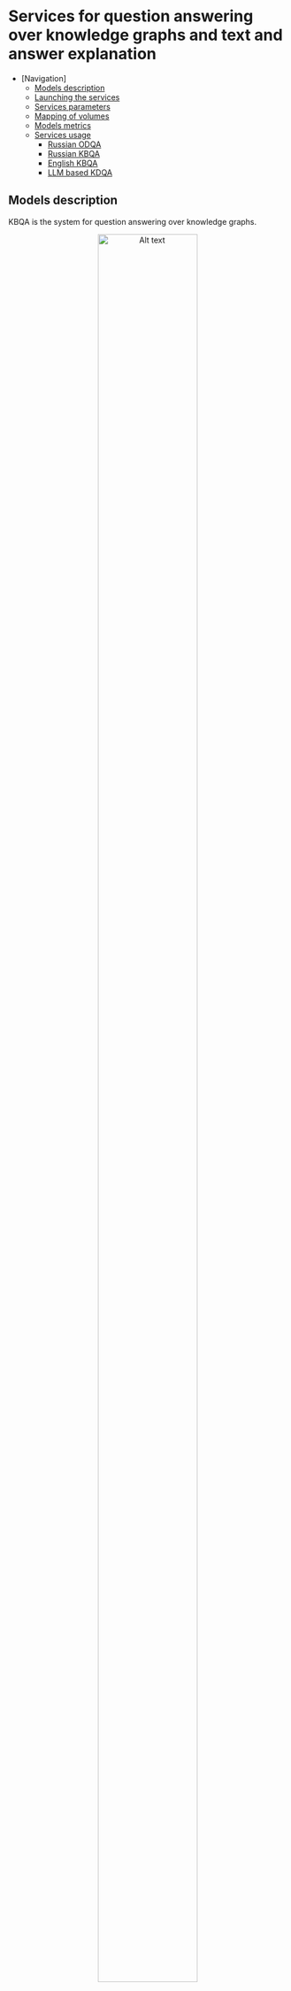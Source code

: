 # Services for question answering over knowledge graphs and text and answer explanation

<!-- TOC -->

- [Navigation]
    - [Models description](#model_description)
    - [Launching the services](#lauch_services)
    - [Services parameters](#parameters)
    - [Mapping of volumes](#volumes)
    - [Models metrics](#metrics)
    - [Services usage](#usage)
        - [Russian ODQA](#text_russian)
        - [Russian KBQA](#kbqa_russian)
        - [English KBQA](#kbqa_english)
        - [LLM based KDQA](#llms_generation)

<!-- /TOC -->


<a name="model_description">Models description</a>
------------------

KBQA is the system for question answering over knowledge graphs.

<p align="center">
<img
  src="img/kbqa.png"
  alt="Alt text"
  height="90%"
  width="90%"
  title="System for question answering over knowledge graphs"
  style="display: inline-block; margin: 0 auto; max-width: 200px">
</p>

The system outputs the answer and answer explanation (triplets which connect the entities from the question and the answer entities).

Generative model based on JointGT approach generates answer explanation in the form of text from the triplets.

<p align="center">
<img
  src="img/kbqa_plus_jointgt.png"
  alt="Alt text"
  height="50%"
  width="50%"
  title="System for generation of answer explanation from the triplets"
  style="display: inline-block; margin: 0 auto; max-width: 200px">
</p>
 
The text-based generative model (T5) takes as input the question, the paragraph with the answer and generates detailed answer.

<p align="center">
<img
  src="img/t5_generation.png"
  alt="Alt text"
  height="60%"
  width="60%"
  title="T5 for generation of detailed answer"
  style="display: inline-block; margin: 0 auto; max-width: 200px">
</p>

Question Answering system takes as input the question, finds top N relevant paragraphs, re-ranks them with BERT-based model and outputs the short answer and the detailed answer (explanation of the short answer).

<p align="center">
<img
  src="img/text_qa_system.png"
  alt="Alt text"
  height="60%"
  width="60%"
  title="Question Answering system"
  style="display: inline-block; margin: 0 auto; max-width: 200px">
</p>


<a name="lauch_services">Launching the services</a>
----------------------

Lauch the service for text-based question answering and answer explanation:

```shell
docker-compose up --build retrieve text-based-generation
```
    
Lauch the service which performs question answering over knowledge graphs and outputs the answer explanation (triplets, containing the entities from the question and the answer entities):

```shell
docker-compose up --build kbqa
```

Launch the service that generated verbalized answers to the questions or generates text from triplets:

```shell
docker-compose up --build graph-based-generation
```

Launch the LLM based service that generated verbalized answers to the questions or generates text from triplets:

```shell
docker-compose up --build llm-based-generation
```



<a name="parameters">Services parameters</a>
-------------------

To choose the language of KBQA, you should change the line 58 in docker-compose.yml file: RU for Russian, EN for English.


<a name="volumes">Mapping of volumes</a>
------------------

In docker-compose.yml the default mapping of the volume with model checkpoints and databases in the following:

 ~/.deeppavlov:/root/.deeppavlov

You can change this mapping to your custom:

 <your_custom_local_directory>:/root/.deeppavlov



<a name="metrics">Models metrics</a>
--------------

Accuracy of Russian version of KBQA on RuBQ2.0 dataset:

**acc = 53.1.**

Accuracy of finding explanations for answers:

**acc = 29.3.**

SacreBLEU of T5 model which generates answer explanation from question on DSberQuAD dataset:

**SacreBLEU = 64.7.**

BLEU scores of JointGT model which generates answer explanation from triplets on subset of LC-QUAD dataset:

BLEU-1 | BLEU-2
--- | ---
66.5 | 52.4



<a name="usage">Services usage</a>
--------------

### <a name="text_russian">Generate detailed answer explanation from the question and paragraph:</a>

```python
import requests

res = requests.post("http://0.0.0.0:8006/generate",
                    json={"questions": ["Кто был первым человеком в космосе?"],
                          "paragraphs": [["12 апреля 1961 года Юрий Гагарин стал первым человеком в мировой истории, совершившим полёт в "
                                          "космическое пространство."]]}).json()
print(res)

res = requests.post("http://0.0.0.0:8006/generate",
                    json={"questions": ["Где живут кенгуру?"],
                          "paragraphs": [["Водятся кенгуру в Австралии, в Тасмании, на Новой Гвинее и на архипелаге Бисмарка. "
                                          "Завезены в Новую Зеландию. Большинство видов — наземные, обитают на равнинах, поросших густой "
                                          "высокой травой и кустарником."]]}).json()

res = requests.post("http://0.0.0.0:8006/generate",
                    json={"questions": ["Какое самое глубокое озеро в мире?"],
                          "paragraphs": [["Байкал — озеро тектонического происхождения в южной части Восточной Сибири, самое глубокое "
                                          "озеро на планете, крупнейший природный резервуар пресной воды и самое большое по площади "
                                          "пресноводное озеро на континенте."]]}).json()
```

#### The script with these examples can be found in ./text_based_generation/examples.py

Example of the output:
```json
    [{"long_explanation": "Байкал - это самое глубокое озеро в мире."}]
```

### Find the answer, the answer paragraph, and generate answer explanation:

```python
import requests

res = requests.post(
    "http://0.0.0.0:8006/ans_expl",
    json={"questions": ["Кто был первым человеком в космосе?"]}
).json()

print(res)

res = requests.post(
    "http://0.0.0.0:8006/ans_expl",
    json={"questions": ["Где живут кенгуру?"]}
).json()

res = requests.post(
    "http://0.0.0.0:8006/ans_expl",
    json={"questions": ["Какое самое глубокое озеро в мире?"]}
).json()
```

#### The script with these examples can be found in ./text_based_generation/examples.py

Example of the output:

```json
    [{
       "answer": "Байка́л",
       "answer_place": 0,
       "answer_score": 1.0,
       "long_explanation": "Байка́л - это самое глубокое озеро в мире."
     }
    ]
```

### Get metrics of text-based answer explanation model:

```python
import requests

res = requests.post("http://0.0.0.0:8006/get_metrics_expl", json={"num_samples": 100}).json()
print(res)
```

### Get metrics of text-based question answering and subsequent answer explanation model:

```python
import requests

res = requests.post("http://0.0.0.0:8006/get_metrics_ans_expl", json={"num_samples": 100}).json()
print(res)
```



### Answer the question over knowledge graph and get an explanation of the answer (triplets from the KG which connect the entities from the question and answer entities)

#### <a name="kbqa_russian">Russian version of Knowledge Base Question Answering</a>

```python
import requests

res = requests.post(
    "http://0.0.0.0:8008/respond",
    json={"questions": ["Какой документ, подписанный 7 февраля 1992 года, положил начало Европейскому Союзу?"]}
).json()

print(res)

res = requests.post(
    "http://0.0.0.0:8008/respond",
    json={"questions": ["Какая столица России?"]}
).json()

res = requests.post(
    "http://0.0.0.0:8008/respond",
    json={"questions": ['Кто сыграл Бормана в народном телесериале "Семнадцать мгновений весны"?']}
).json()

res = requests.post(
    "http://0.0.0.0:8008/respond",
    json={"questions": ["Кто режиссер фильма Властелин колец: Две крепости?"]}
).json()

res = requests.post(
    "http://0.0.0.0:8008/respond",
    json={"questions": ['Какой футболист в 2004 году получил "Золотой мяч"?']}
).json()
```

#### <a name="kbqa_english">English version of Knowledge Base Question Answering</a>

```python
import requests

res = requests.post(
    "http://0.0.0.0:8008/respond",
    json={"questions": ["Who directed Forrest Gump?"]}
).json()

print(res)

res = requests.post(
    "http://0.0.0.0:8008/respond",
    json={"questions": ["When did Jean-Paul Sartre move to Le Havre?"]}
).json()

res = requests.post(
    "http://0.0.0.0:8008/respond",
    json={"questions": ["What is the capital of Belarus?"]}
).json()

res = requests.post(
    "http://0.0.0.0:8008/respond",
    json={"questions": ["What team did Lionel Messi play for in 2004?"]}
).json()

res = requests.post(
    "http://0.0.0.0:8008/respond",
    json={"questions": ["Who is the painter of Mona Lisa?"]}
).json()

res = requests.post(
    "http://0.0.0.0:8008/respond",
    json={"questions": ["What position was held by Harry S. Truman on 1/3/1935?"]}
).json()

```

#### The scripts with these examples can be found in ./kbqa/examples_ru.py and ./kbqa/examples_en.py

Example of the output:

```json
    [
      {"answer": "Юрий Иосифович Визбор",
       "answer_ids": ["Q582152"],
       "confidence": 1.0,
       "entities_and_rels": [["Q472018", "Q76367"], ["P161", "P453"]],
       "sparql_query": "SELECT ?answer WHERE { wd:Q472018 p:P161 ?s . ?s ps:P161 ?answer . ?s ?p wd:Q76367. }",
       "triplets": [[["Семнадцать мгновений весны", "в ролях", "Юрий Иосифович Визбор"],
                     ["Юрий Иосифович Визбор", "играет роль персонажа", "Мартин Борман"]]]
      }
    ]
```

### Get metrics of knowledge base question answering and answer explanation (finding triplets which connect entities from answer with answers):

```python
import requests

res = requests.post("http://0.0.0.0:8008/get_metrics", json={"num_samples": 100}).json()
print(res)
```

### Generate sentence explaining the answer from Knowledge Base triplets:

```python
import requests

res = requests.post(
    "http://0.0.0.0:8007/generate",
    json={"triplets": [[["Belarus", "capital", "Minsk"]]]}
).json()

print(res)

res = requests.post(
    "http://0.0.0.0:8007/generate",
    json={"triplets": [[["Forrest Gump", "director", "Robert Zemeckis"]]]}
).json()

res = requests.post(
    "http://0.0.0.0:8007/generate",
    json={"triplets": [[["Jean-Paul Sartre", "residence", "Le Havre"],
                        ["Le Havre", "start time", "1931"]]]}
).json()

res = requests.post(
    "http://0.0.0.0:8007/generate",
    json={"triplets": [[["Lionel Messi", "member of sports team", "FC Barcelona"],
                        ["FC Barcelona", "start time", "2004"]]]}
).json()

res = requests.post(
    "http://0.0.0.0:8007/generate",
    json={"triplets": [[["Mona Lisa", "creator", "Leonardo da Vinci"]]]}
).json()

res = requests.post(
    "http://0.0.0.0:8007/generate",
    json={"triplets": [[["Harry S. Truman", "position held", "United States senator"],
                        ["United States senator", "start time", "1935"]]]}
).json()

```

### Answer the question over the knowledge graph and generate sentence explaining the answer:


```python
import requests

res = requests.post(
    "http://0.0.0.0:8007/ans_expl",
    json={"questions": ["Who directed Forrest Gump?"]}
).json()

print(res)

res = requests.post(
    "http://0.0.0.0:8007/ans_expl",
    json={"questions": ["When did Jean-Paul Sartre move to Le Havre?"]}
).json()

res = requests.post(
    "http://0.0.0.0:8007/ans_expl",
    json={"questions": ["What is the capital of Belarus?"]}
).json()

res = requests.post(
    "http://0.0.0.0:8007/ans_expl",
    json={"questions": ["What team did Lionel Messi play for in 2004?"]}
).json()

res = requests.post(
    "http://0.0.0.0:8007/ans_expl",
    json={"questions": ["Who is the painter of Mona Lisa?"]}
).json()

res = requests.post(
    "http://0.0.0.0:8007/ans_expl",
    json={"questions": ["What position was held by Harry S. Truman on 1/3/1935?"]}
).json()

```

### Get metrics of the model, which generates answer explanation from triplets:

```python
import requests

res = requests.post("http://0.0.0.0:8007/get_metrics", json={"num_samples": 100}).json()
print(res)
```


### <a name="llms_generation">Generate sentence explaining the answer with LLMs:</a>

Currently, the following LLMs were evaluated on the task. Depending on your computational resources, you might want to load a quantized model or not. To choose the specific version of the LLM you want and tweak the parameters, go the the docker-compose.yaml file. Generation parameters are in the /llm_based_generation/generation_params.json file.

* [Vicuna 13B](https://huggingface.co/lmsys/vicuna-13b-v1.3)
* [OpenAssistant's Pythia](https://huggingface.co/OpenAssistant/pythia-12b-sft-v8-7k-steps)
* [Bloomz 7B](https://huggingface.co/bigscience/bloomz-7b1)
* [GPT-J](https://huggingface.co/EleutherAI/gpt-j-6B)


The approximate hardware resources required to use the models are as follows:

| Model Parameters | GPU RAM        | CPU RAM | DISK   | Generate time |
| ---------------- | -------------- | ------- | ------ | ------------- |
| Vicuna           | 8.4GB          | X.XGB   | XX.XGB | ~14-15s       |
| Pythia           | 8.4GB          | X.XGB   | XX.XGB | ~20s          |  
| BLOOMZ           | 8.4GB          | X.XGB   | XX.XGB | ~5-6s         |
| GPT-J            | 8.4GB          | X.XGB   | XX.XGB | ~6s           |


Generating verbalized answer from graphs using LLMs is the same as when using fine-tune JointGT model. Just change the port to 8009. 

```python
import requests

res = requests.post(
    "http://0.0.0.0:8009/generate",
    json={"triplets": [[["Jean-Paul Sartre", "residence", "Le Havre"],
                        ["Le Havre", "start time", "1931"]]]}
).json()

res = requests.post(
    "http://0.0.0.0:8009/ans_expl",
    json={"questions": ["What position was held by Harry S. Truman on 1/3/1935?"]}
).json()

res = requests.post("http://0.0.0.0:8009/get_metrics", json={"num_samples": 100}).json()

```
